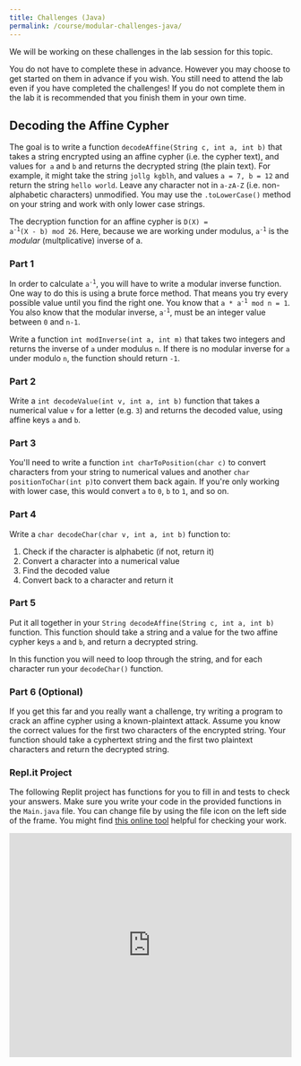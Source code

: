 ```yaml
---
title: Challenges (Java)
permalink: /course/modular-challenges-java/
---
```


We will be working on these challenges in the lab session for this topic.

You do not have to complete these in advance. However you may choose to get started on them in advance if you wish. You still need to attend the lab even if you have completed the challenges! If you do not complete them in the lab it is recommended that you finish them in your own time.

## Decoding the Affine Cypher

The goal is to write a function `decodeAffine(String c, int a, int b)` that takes a string encrypted using an affine cypher (i.e. the cypher text), and values for` a` and `b` and returns the decrypted string (the plain text). For example, it might take the string `jollg kgblh`, and values `a = 7, b = 12` and return the string `hello world`. Leave any character not in `a-zA-Z` (i.e. non-alphabetic characters) unmodified. You may use the `.toLowerCase()` method on your string and work with only lower case strings.

The decryption function for an affine cypher is <code>D(X) = a<sup>-1</sup>(X - b) mod 26</code>. Here, because we are working under modulus, <code>a<sup>-1</sup></code> is the _modular_ (multplicative) inverse of a. 

### Part 1

In order to calculate <code>a<sup>-1</sup></code>, you will have to write a modular inverse function. One way to do this is using a brute force method. That means you try every possible value until you find the right one. You know that <code>a * a<sup>-1</sup> mod n = 1</code>. You also know that the modular inverse, <code>a<sup>-1</sup></code>, must be an integer value between `0` and `n-1`.

Write a function `int modInverse(int a, int m)` that takes two integers and returns the inverse of `a` under modulus `n`. If there is no modular inverse for `a` under modulo `n`, the function should return `-1`.

### Part 2

Write a `int decodeValue(int v, int a, int b)` function that takes a numerical value `v` for a letter (e.g. `3`) and returns the decoded value, using affine keys `a` and `b`.

### Part 3

You'll need to write a function `int charToPosition(char c)` to convert characters from your string to numerical values and another `char positionToChar(int p)`to convert them back again. If you're only working with lower case, this would convert `a` to `0`, `b` to `1`, and so on. 

### Part 4

Write a `char decodeChar(char v, int a, int b)` function to:

1. Check if the character is alphabetic (if not, return it)
2. Convert a character into a numerical value
3. Find the decoded value
4. Convert back to a character and return it

### Part 5

Put it all together in your `String decodeAffine(String c, int a, int b)` function. This function should take a string and a value for the two affine cypher keys `a` and `b`, and return a decrypted string.

In this function you will need to loop through the string, and for each character run your `decodeChar()` function.

### Part 6 (Optional)

If you get this far and you really want a challenge, try writing a program to crack an affine cypher using a known-plaintext attack. Assume you know the correct values for the first two characters of the encrypted string. Your function should take a cyphertext string and the first two plaintext characters and return the decrypted string.

### Repl.it Project

The following Replit project has functions for you to fill in and tests to check your answers. Make sure you write your code in the provided functions in the `Main.java` file. You can change file by using the file icon on the left side of the frame. You might find [this online tool](http://rumkin.com/tools/cipher/affine.php) helpful for checking your work.

<iframe height="400px" width="100%" src="https://repl.it/@davidgundry/ModularArithmeticDecodeAffineJava?lite=true" scrolling="no" frameborder="no" allowtransparency="true" allowfullscreen="true" sandbox="allow-forms allow-pointer-lock allow-popups allow-same-origin allow-scripts allow-modals"></iframe>
